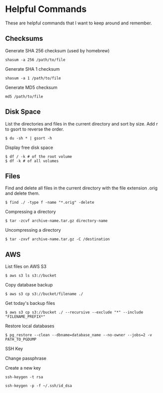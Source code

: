 # Helpful Commands

These are helpful commands that I want to keep around and remember.

## Checksums

Generate SHA 256 checksum (used by homebrew)

```
shasum -a 256 /path/to/file
```

Generate SHA 1 checksum

```
shasum -a 1 /path/to/file
```


Generate MD5 checksum

```
md5 /path/to/file
```


## Disk Space

List the directories and files in the current directory and sort by 
size. Add r to gsort to reverse the order. 

```
$ du -sh * | gsort -h
```

Display free disk space

```
$ df / -k # of the root volume
$ df -k # of all volumes
```

## Files

Find and delete all files in the current directory with the file 
extension .orig and delete them.

```
$ find ./ -type f -name "*.orig" -delete
```

Compressing a directory

```
$ tar -zcvf archive-name.tar.gz directory-name
```

Uncompressing a directory

```
$ tar -zxvf archive-name.tar.gz -C /destination
```


## AWS 

List files on AWS S3

```
$ aws s3 ls s3://bucket
```

Copy database backup

```
$ aws s3 cp s3://bucket/filename ./
```

Get today's backup files

```
$ aws s3 cp s3://bucket ./ --recursive --exclude "*" --include "FILENAME_PREFIX*"
```

Restore local databases

```
$ pg_restore --clean --dbname=database_name --no-owner --jobs=2 -v PATH_TO_PGDUMP
```

SSH Key


Change passphrase

Create a new key

```
ssh-keygen -t rsa
```

```
ssh-keygen -p -f ~/.ssh/id_dsa
```

